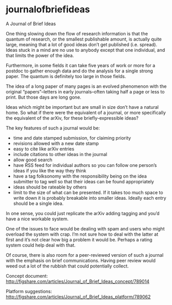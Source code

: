 journalofbriefideas
===================

A Journal of Brief Ideas



One thing slowing down the flow of research information is that the quantum of research, or the smallest publishable amount, is actually quite large, meaning that a lot of good ideas don’t get published (i.e. spread). Ideas stuck in a mind are no use to anybody except that one individual, and that limits the power of the idea.

Furthermore, in some fields it can take five years of work or more for a postdoc to gather enough data and do the analysis for a single strong paper. The quantum is definitely too large in those fields.

The idea of a long paper of many pages is an evolved phenomenon with the original “papers”–letters in early journals–often taking half a page or less to print. But those days are long gone.

Ideas which might be important but are small in size don’t have a natural home. So what if there were the equivalent of a journal, or more specifically the equivalent of the arXiv, for these briefly-expressible ideas?

The key features of such a journal would be:

* time and date stamped submission, for claiming priority
* revisions allowed with a new date stamp
* easy to cite like arXiv entries
* include citations to other ideas in the journal
* allow good search
* have RSS feed for individual authors so you can follow one person’s ideas if you like the way they think
* have a tag folksonomy with the responsibility being on the idea submitter to tag well so that their ideas can be found appropriately
* ideas should be rateable by others
* limit to the size of what can be presented. If it takes too much space to write down it is probably breakable into smaller ideas. Ideally each entry should be a single idea.

In one sense, you could just replicate the arXiv adding tagging and you’d have a nice workable system.

One of the issues to face would be dealing with spam and users who might overload the system with crap. I’m not sure how to deal with the latter at first and it’s not clear how big a problem it would be. Perhaps a rating system could help deal with that.

Of course, there is also room for a peer-reviewed version of such a journal with the emphasis on brief communications. Having peer review would weed out a lot of the rubbish that could potentially collect.

Concept document: http://figshare.com/articles/Journal_of_Brief_Ideas_concept/789014

Platform suggestions: http://figshare.com/articles/Journal_of_Brief_Ideas_platform/789062
